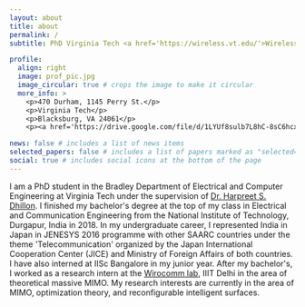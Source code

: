 ```yaml
---
layout: about
title: about
permalink: /
subtitle: PhD Virginia Tech <a href='https://wireless.vt.edu/'>Wireless@VT</a>.

profile:
  align: right
  image: prof_pic.jpg
  image_circular: true # crops the image to make it circular
  more_info: >
    <p>470 Durham, 1145 Perry St.</p>
    <p>Virginia Tech</p>
    <p>Blacksburg, VA 24061</p>
    <p><a href='https://drive.google.com/file/d/1LYUf8sulb7L8hC-8sC6hcx1qY2ixUrWu/view?usp=sharing'>My Resume</a> </p>

news: false # includes a list of news items
selected_papers: false # includes a list of papers marked as "selected={true}"
social: true # includes social icons at the bottom of the page
---
```


I am a PhD student in the Bradley Department of Electrical and Computer Engineering at Virginia Tech under the supervision of <a href='https://www.dhillon.ece.vt.edu/'>Dr. Harpreet S. Dhillon</a>. I finished my bachelor's degree at the top of my class in Electrical and Communication Engineering from the National Institute of Technology, Durgapur, India in 2018. In my undergraduate career, I represented India in Japan in JENESYS 2016 programme with other SAARC countries under the theme 'Telecommunication' organized by the Japan International Cooperation Center (JICE) and Ministry of Foreign Affairs of both countries. I have also interned at IISc Bangalore in my junior year. After my bachelor's, I worked as a research intern at the <a href='https://www.iiitd.edu.in/~wirocomm/'>Wirocomm lab</a>, IIIT Delhi in the area of theoretical massive MIMO. My research interests are currently in the area of MIMO, optimization theory, and reconfigurable intelligent surfaces.
